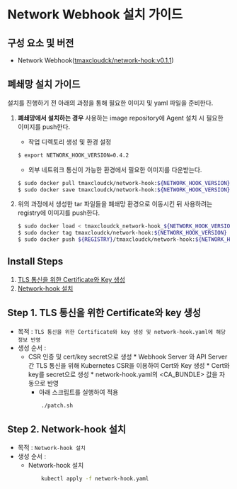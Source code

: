
# Network Webhook 설치 가이드

## 구성 요소 및 버전
* Network Webhook([tmaxcloudck/network-hook:v0.1.1](https://hub.docker.com/repository/docker/tmaxcloudck/network-hook))

## 폐쇄망 설치 가이드
설치를 진행하기 전 아래의 과정을 통해 필요한 이미지 및 yaml 파일을 준비한다.
1. **폐쇄망에서 설치하는 경우** 사용하는 image repository에 Agent 설치 시 필요한 이미지를 push한다.     
    * 작업 디렉토리 생성 및 환경 설정
    ```bash
    $ export NETWORK_HOOK_VERSION=0.4.2
    ```

    * 외부 네트워크 통신이 가능한 환경에서 필요한 이미지를 다운받는다.
    ```bash
    $ sudo docker pull tmaxcloudck/network-hook:${NETWORK_HOOK_VERSION}
    $ sudo docker save tmaxcloudck/network-hook:${NETWORK_HOOK_VERSION} > network-hook_${NETWORK_HOOK_VERSION}.tar
    ```

2. 위의 과정에서 생성한 tar 파일들을 폐쇄망 환경으로 이동시킨 뒤 사용하려는 registry에 이미지를 push한다.
    ```bash
    $ sudo docker load < tmaxcloudck_network-hook_${NETWORK_HOOK_VERSION}.tar
    $ sudo docker tag tmaxcloudck/network-hook:${NETWORK_HOOK_VERSION} ${REGISTRY}/tmaxcloudck/network-hook:${NETWORK_HOOK_VERSION}   
    $ sudo docker push ${REGISTRY}/tmaxcloudck/network-hook:${NETWORK_HOOK_VERSION}  
    ```
    
## Install Steps
1. [TLS 통신을 위한 Certificate와 Key 생성](#step1 "step1")
2. [Network-hook 설치](#step2 "step2")

<h2 id="step1">
Step 1. TLS 통신을 위한 Certificate와 key 생성
</h2>

* 목적 : `TLS 통신을 위한 Certificate와 key 생성 및 network-hook.yaml에 해당 정보 반영`
* 생성 순서 : 
    * CSR 인증 및 cert/key secret으로 생성
            * Webhook Server 와 API Server간 TLS 통신을 위해 Kubernetes CSR을 이용하여 Cert와 Key 생성
            * Cert와 key를 secret으로 생성
            * network-hook.yaml의 <CA_BUNDLE> 값을 자동으로 반영
	    * 아래 스크립트를 실행하여 적용
	    ```bash
	        ./patch.sh
	    ```
	    
<h2 id="step2">
Step 2. Network-hook 설치
</h2>

* 목적 : `Network-hook 설치`
* 생성 순서 : 
    * Network-hook 설치
	    ```bash
	        kubectl apply -f network-hook.yaml
	    ```